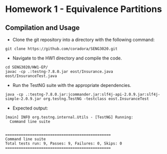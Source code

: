 # Homework 1 - Equivalence Partitions
## Compilation and Usage
* Clone the git repository into a directory with the following command:
```
git clone https://github.com/coradora/SENG3020.git
```
* Navigate to the HW1 directory and compile the code.
```
cd SENG3020/HW1-EP/
javac -cp .:testng-7.8.0.jar eost/Insurance.java eost/InsuranceTest.java
```
* Run the TestNG suite with the appropriate dependencies.
```
java -cp .:testng-7.8.0.jar:jcommander.jar:slf4j-api-2.0.9.jar:slf4j-simple-2.0.9.jar org.testng.TestNG -testclass eost.InsuranceTest
```
* Expected output:
```
[main] INFO org.testng.internal.Utils - [TestNG] Running:
  Command line suite


===============================================
Command line suite
Total tests run: 9, Passes: 9, Failures: 0, Skips: 0
===============================================
```
